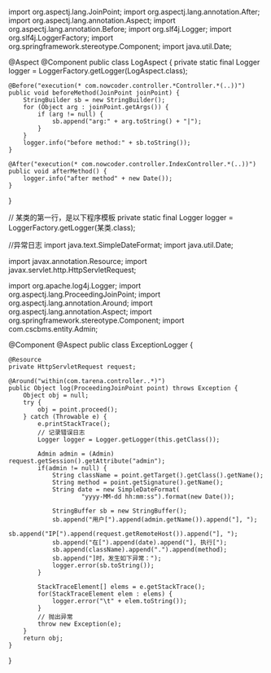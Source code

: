 import org.aspectj.lang.JoinPoint;
import org.aspectj.lang.annotation.After;
import org.aspectj.lang.annotation.Aspect;
import org.aspectj.lang.annotation.Before;
import org.slf4j.Logger;
import org.slf4j.LoggerFactory;
import org.springframework.stereotype.Component;
import java.util.Date;

@Aspect
@Component
public class LogAspect {
    private static final Logger logger = LoggerFactory.getLogger(LogAspect.class);

    @Before("execution(* com.nowcoder.controller.*Controller.*(..))")
    public void beforeMethod(JoinPoint joinPoint) {
        StringBuilder sb = new StringBuilder();
        for (Object arg : joinPoint.getArgs()) {
            if (arg != null) {
                sb.append("arg:" + arg.toString() + "|");
            }
        }
        logger.info("before method:" + sb.toString());
    }

    @After("execution(* com.nowcoder.controller.IndexController.*(..))")
    public void afterMethod() {
        logger.info("after method" + new Date());
    }
}

// 某类的第一行，是以下程序模板
private static final Logger logger = LoggerFactory.getLogger(某类.class);



//异常日志
import java.text.SimpleDateFormat;
import java.util.Date;

import javax.annotation.Resource;
import javax.servlet.http.HttpServletRequest;

import org.apache.log4j.Logger;
import org.aspectj.lang.ProceedingJoinPoint;
import org.aspectj.lang.annotation.Around;
import org.aspectj.lang.annotation.Aspect;
import org.springframework.stereotype.Component;
import com.cscbms.entity.Admin;

@Component
@Aspect
public class ExceptionLogger {
	
	@Resource
	private HttpServletRequest request;

	@Around("within(com.tarena.controller..*)")
	public Object log(ProceedingJoinPoint point) throws Exception {
		Object obj = null;
		try {
			obj = point.proceed();
		} catch (Throwable e) {
			e.printStackTrace();
			// 记录错误日志
			Logger logger = Logger.getLogger(this.getClass());
			
			Admin admin = (Admin) request.getSession().getAttribute("admin");
			if(admin != null) {
				String className = point.getTarget().getClass().getName();
				String method = point.getSignature().getName();
				String date = new SimpleDateFormat(
						"yyyy-MM-dd hh:mm:ss").format(new Date());
				
				StringBuffer sb = new StringBuffer();
				sb.append("用户[").append(admin.getName()).append("], ");
				sb.append("IP[").append(request.getRemoteHost()).append("], ");
				sb.append("在[").append(date).append("], 执行[");
				sb.append(className).append(".").append(method);
				sb.append("]时，发生如下异常：");
				logger.error(sb.toString());
			}
			
			StackTraceElement[] elems = e.getStackTrace();
			for(StackTraceElement elem : elems) {
				logger.error("\t" + elem.toString());
			}
			// 抛出异常
			throw new Exception(e);
		}
		return obj;
	}

}
